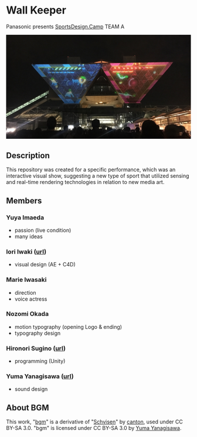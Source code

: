 # Wall Keeper

Panasonic presents [SportsDesign.Camp](https://sportsdesign.camp/) TEAM A

![](Imgs/projection.jpg)

## Description

This repository was created for a specific performance, which was an interactive visual show, suggesting a new type of sport that utilized sensing and real-time rendering technologies in relation to new media art.

## Members

### Yuya Imaeda

- passion (live condition)
- many ideas

### Iori Iwaki ([url](https://vimeo.com/ioriiwaki))

- visual design (AE + C4D)

### Marie Iwasaki

- direction
- voice actress

### Nozomi Okada

- motion typography (opening Logo & ending)
- typography design

### Hironori Sugino ([url](http://sugi.cc))

- programming (Unity)

### Yuma Yanagisawa ([url](https://yumayanagisawa.com/))

- sound design

## About BGM

This work, "[bgm](https://soundcloud.com/ya7gisa0/bgm)" is a derivative of "[Schvisen](https://soundcloud.com/canton/schvisen?in=canton/sets/techno-4)" by [canton](https://soundcloud.com/canton), used under CC BY-SA 3.0. "bgm" is licensed under CC BY-SA 3.0 by [Yuma Yanagisawa](https://yumayanagisawa.com/).

